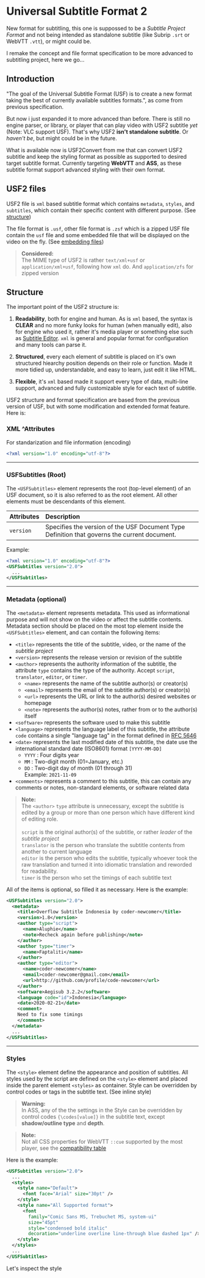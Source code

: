 # Universal Subtitle Format 2

New format for subtitling, this one is suppossed to be a *Subtitle Project Format* and not being intended as standalone subtitle (like Subrip `.srt` or WebVTT `.vtt`), or might could be.

I remake the concept and file format specification to be more advanced to subtitling project, here we go...

## Introduction

"The goal of the Universal Subtitle Format (USF) is to create a new format
taking the best of currently available subtitles formats.", as come from previous specification.

But now i just expanded it to more advanced than before. There is still no engine parser, or library, or player that can play video with USF2 subtitle *yet* (Note: VLC support USF). That's why USF2 **isn't standalone subtitle**. Or *haven't be*, but might could be in the future.

What is available now is USF2Convert from me that can convert USF2 subtitle and keep the styling format as possible as supported to desired target subtitle format. Currently targeting **WebVTT** and **ASS**, as these subtitle format support advanced styling with their own format.

## USF2 files

USF2 file is `xml` based subtitle format which contains `metadata`, `styles`, and `subtitles`, which contain their specific content with different purpose. (See [structure](#structure))

The file format is `.usf`, other file format is `.zsf` which is a zipped USF file contain the `usf` file and some embedded file that will be displayed on the video on the fly. (See [embedding files](http://google.co/search?q=embedding+file+ass))

>**Considered:**\
The MIME type of USF2 is rather `text/xml+usf` or `application/xml+usf`, following how `xml` do. And `application/zfs` for zipped version

## Structure

The important point of the USF2 structure is:

1. **Readability**, both for engine and human. As is `xml` based, the syntax is **CLEAR** and no more funky looks for human (when manually edit), also for engine who used it, rather it's media player or something else such as [Subtitle Editor](http://google.com/search?q=subtitle+editor). `xml` is general and popular format for configuration and many tools can parse it.

2. **Structured**, every each element of subtitle is placed on it's own structured hiearchy position depends on their role or function. Made it more tidied up, understandable, and easy to learn, just edit it like HTML.

3. **Flexible**, it's `xml` based made it support every type of data, multi-line support, advanced and fully customizable style for each text of subtitle.

USF2 structure and format specification are based from the previous version of USF, but with some modification and extended format feature. Here is:

### XML ^Attributes

For standarization and file information (encoding)

```xml
<?xml version="1.0" encoding="utf-8"?>
```

---

### USFSubtitles (Root)

The `<USFSubtitles>` element represents the root (top-level element) of an USF document, so it is also referred to as the root element. All other elements must be descendants of this element.

Attributes | Description
:-- | :--
`version` | Specifies the version of the USF Document Type Definition that governs the current document.

Example:

```xml
<?xml version="1.0" encoding="utf-8"?>
<USFSubtitles version="2.0">
  ...
</USFSubtitles>
```

---

### Metadata (optional)

The `<metadata>` element represents metadata. This used as informational purpose and will not show on the video or affect the subtitle contents. Metadata section should be placed on the most top element inside the `<USFSubtitles>` element, and can contain the following items:

- `<title>` represents the title of the subtitle, video, or the name of the *subtitle project*
- `<version>` represents the release version or revision of the subtitle
- `<author>` represents the authority information of the subtitle, the attribute `type` contains the type of the authority. Accept `script`, `translator`, `editor`, or `timer`.
  - `<name>` represents the name of the subtitle author(s) or creator(s)
  - `<email>` represents the email of the subtitle author(s) or creator(s)
  - `<url>` represents the URL or link to the author(s) desired websites or homepage
  - `<note>` represents the author(s) notes, rather from or to the author(s) itself
- `<software>` represents the software used to make this subtitle
- `<language>` represents the language label of this subtitle, the attribute `code` contains a single "language tag" in the format defined in [RFC 5646](https://datatracker.ietf.org/doc/html/rfc5646 "https://datatracker.ietf.org/doc/html/rfc5646")
- `<date>` represents the last modified date of this subtitle, the date use the international standard date (ISO8601) format `[YYYY-MM-DD]`
  - `YYYY` : Four digits year
  - `MM` : Two-digit month (01=January, etc.)
  - `DD` : Two-digit day of month (01 through 31)\
  Example: `2021-11-09`
- `<comments>` represents a comment to this subtitle, this can contain any comments or notes, non-standard elements, or software related data

> **Note:**\
The `<author>` `type` attribute is unnecessary, except the subtitle is edited by a group or more than one person which have different kind of editing role.\
\
`script` is the original author(s) of the subtitle, or rather *leader* of the *subtitle project*\
`translator` is the person who translate the subtitle contents from another to current language\
`editor` is the person who edits the subtitle, typically whoever took the raw translation and turned it into idiomatic translation and reworded for readability.\
`timer` is the person who set the timings of each subtitle text

All of the items is optional, so filled it as necessary. Here is the example:

```xml
<USFSubtitles version="2.0">
  <metadata>
    <title>Overflow Subtitle Indonesia by coder-newcomer</title>
    <version>1.8</version>
    <author type="script">
      <name>Aluphie</name>
      <note>Recheck again before publishing</note>
    </author>
    <author type="timer">
      <name>Faptaliti</name>
    </author>
    <author type="editor">
      <name>coder-newcomer</name>
      <email>coder-newcomer@gmail.com</email>
      <url>http://github.com/profile/code-newcomer</url>
    </author>
    <software>Aegisub 3.2.2</software>
    <language code="id">Indonesia</language>
    <date>2020-02-21</date>
    <comment>
    Need to fix some timings
    </comment>
  </metadata>
  ...
</USFSubtitles>
```

---

### Styles

The `<style>` element define the appearance and position of subtitles. All styles used by the script are defined on the `<style>` element and placed inside the parent element `<styles>` as container. Style can be overridden by control codes or tags in the subtitle text. (See inline style)

>**Warning:**\
In ASS, any of the the settings in the Style can be overridden by control codes `{\codes[value]}` in the subtitle text, except **shadow/outline type** and **depth**.

>**Note:**\
Not all CSS properties for WebVTT `::cue` supported by the most player, see the [compatibility table](usf-discuss.md#webvtt-css-properties-compatibility-table)

Here is the example:

```xml
<USFSubtitles version="2.0">
  ...
  <styles>
    <style name="Default">
      <font face="Arial" size="30pt" />
    </style>
    <style name="All Supported format">
      <font
        family="Comic Sans MS, Trebuchet MS, system-ui"
        size="45pt"
        style="condensed bold italic"
        decoration="underline overline line-through blue dashed 1px" />
    </style>
  </styles>
  ...
</USFSubtitles>
```

Let's inspect the style
